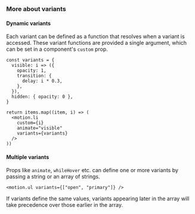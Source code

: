 ### More about variants

#### Dynamic variants

Each variant can be defined as a function that resolves when a variant is accessed. These variant functions are provided a single argument, which can be set in a component's `custom` prop.

```
const variants = {
  visible: i => ({
    opacity: 1,
    transition: {
      delay: i * 0.3,
    },
  }),
  hidden: { opacity: 0 },
}

return items.map((item, i) => (
  <motion.li
    custom={i}
    animate="visible"
    variants={variants}
  />
))
```

#### Multiple variants

Props like `animate`, `whileHover` etc. can define one or more variants by passing a string or an array of strings.

```
<motion.ul variants={["open", "primary"]} />
```

If variants define the same values, variants appearing later in the array will take precedence over those earlier in the array.
